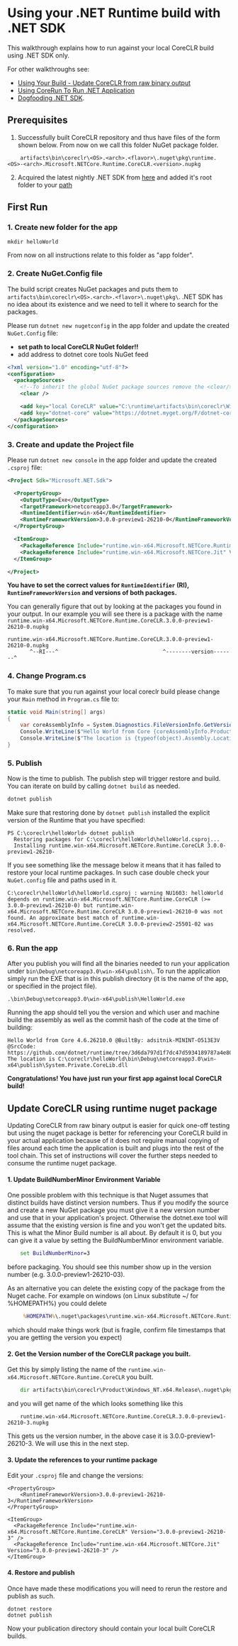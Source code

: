 
# Using your .NET Runtime build with .NET SDK

This walkthrough explains how to run against your local CoreCLR build using .NET SDK only.

For other walkthroughs see:

- [Using Your Build - Update CoreCLR from raw binary output](./testing/using-your-build.md)
- [Using CoreRun To Run .NET Application](./testing/using-corerun.md)
- [Dogfooding .NET SDK](https://github.com/dotnet/runtime/blob/master/docs/project/dogfooding.md).

## Prerequisites

1. Successfully built CoreCLR repository and thus have files of the form shown below. From now on we call this folder NuGet package folder.

```
    artifacts\bin\coreclr\<OS>.<arch>.<flavor>\.nuget\pkg\runtime.<OS>-<arch>.Microsoft.NETCore.Runtime.CoreCLR.<version>.nupkg
```

2. Acquired the latest nightly .NET SDK from [here](https://github.com/dotnet/cli/blob/master/README.md#installers-and-binaries) and added it's root folder to your [path](requirements/windows-requirements.md#adding-to-the-default-path-variable)

## First Run

### 1. Create new folder for the app

`mkdir helloWorld`

From now on all instructions relate to this folder as "app folder".

### 2. Create NuGet.Config file

The build script creates NuGet packages and puts them to `artifacts\bin\coreclr\<OS>.<arch>.<flavor>\.nuget\pkg\`. .NET SDK has no idea about its existence and we need to tell it where to search for the packages.

Please run `dotnet new nugetconfig` in the app folder and update the created `NuGet.Config` file:

* **set path to local CoreCLR NuGet folder!!**
* add address to dotnet core tools NuGet feed


```xml
<?xml version="1.0" encoding="utf-8"?>
<configuration>
  <packageSources>
    <!--To inherit the global NuGet package sources remove the <clear/> line below -->
    <clear />

    <add key="local CoreCLR" value="C:\runtime\artifacts\bin\coreclr\Windows_NT.x64.Debug\.nuget\pkg" /> <!-- CHANGE THIS PATH to your local output path -->
    <add key="dotnet-core" value="https://dotnet.myget.org/F/dotnet-core/api/v3/index.json" /> <!-- link to corefx NuGet feed -->
  </packageSources>
</configuration>

```

### 3. Create and update the Project file

Please run `dotnet new console` in the app folder and update the created `.csproj` file:

```xml
<Project Sdk="Microsoft.NET.Sdk">

  <PropertyGroup>
    <OutputType>Exe</OutputType>
    <TargetFramework>netcoreapp3.0</TargetFramework>
    <RuntimeIdentifier>win-x64</RuntimeIdentifier>
    <RuntimeFrameworkVersion>3.0.0-preview1-26210-0</RuntimeFrameworkVersion>
  </PropertyGroup>

  <ItemGroup>
    <PackageReference Include="runtime.win-x64.Microsoft.NETCore.Runtime.CoreCLR" Version="3.0.0-preview1-26210-0" />
    <PackageReference Include="runtime.win-x64.Microsoft.NETCore.Jit" Version="3.0.0-preview1-26210-0" />
  </ItemGroup>

</Project>
```

**You have to set the correct values for `RuntimeIdentifier` (RI), `RuntimeFrameworkVersion` and versions of both packages.**

You can generally figure that out by looking at the packages you found in your output.
In our example you will see there is a package with the name `runtime.win-x64.Microsoft.NETCore.Runtime.CoreCLR.3.0.0-preview1-26210-0.nupkg`

```
runtime.win-x64.Microsoft.NETCore.Runtime.CoreCLR.3.0.0-preview1-26210-0.nupkg
       ^--RI---^                                 ^--------version-------^
```

### 4. Change Program.cs

To make sure that you run against your local coreclr build please change your `Main` method in `Program.cs` file to:

```cs
static void Main(string[] args)
{
	var coreAssemblyInfo = System.Diagnostics.FileVersionInfo.GetVersionInfo(typeof(object).Assembly.Location);
	Console.WriteLine($"Hello World from Core {coreAssemblyInfo.ProductVersion}");
	Console.WriteLine($"The location is {typeof(object).Assembly.Location}");
}
```

### 5. Publish

Now is the time to publish. The publish step will trigger restore and build. You can iterate on build by calling `dotnet build` as
needed.

```bat
dotnet publish
```

Make sure that restoring done by `dotnet publish` installed the explicit version of the Runtime that you have specified:

```
PS C:\coreclr\helloWorld> dotnet publish
  Restoring packages for C:\coreclr\helloWorld\helloWorld.csproj...
  Installing runtime.win-x64.Microsoft.NETCore.Runtime.CoreCLR 3.0.0-preview1-26210-
```

If you see something like the message below it means that it has failed to restore your local runtime packages. In such case double check your `NuGet.config` file and paths used in it.

```
C:\coreclr\helloWorld\helloWorld.csproj : warning NU1603: helloWorld depends on runtime.win-x64.Microsoft.NETCore.Runtime.CoreCLR (>= 3.0.0-preview1-26210-0) but runtime.win-x64.Microsoft.NETCore.Runtime.CoreCLR 3.0.0-preview1-26210-0 was not found. An approximate best match of runtime.win-x64.Microsoft.NETCore.Runtime.CoreCLR 3.0.0-preview2-25501-02 was resolved.
```

### 6. Run the app

After you publish you will find all the binaries needed to run your application under `bin\Debug\netcoreapp3.0\win-x64\publish\`.
To run the application simply run the EXE that is in this publish directory (it is the name of the app, or specified in the project file).

```
.\bin\Debug\netcoreapp3.0\win-x64\publish\HelloWorld.exe
```

Running the app should tell you the version and which user and machine build the assembly as well as the commit hash of the code
at the time of building:

```
Hello World from Core 4.6.26210.0 @BuiltBy: adsitnik-MININT-O513E3V @SrcCode: https://github.com/dotnet/runtime/tree/3d6da797d1f7dc47d5934189787a4e8006ab3a04
The location is C:\coreclr\helloWorld\bin\Debug\netcoreapp3.0\win-x64\publish\System.Private.CoreLib.dll
```

**Congratulations! You have just run your first app against local CoreCLR build!**

## Update CoreCLR using runtime nuget package

Updating CoreCLR from raw binary output is easier for quick one-off testing but using the nuget package is better
for referencing your CoreCLR build in your actual application because of it does not require manual copying of files
around each time the application is built and plugs into the rest of the tool chain. This set of instructions will cover
the further steps needed to consume the runtime nuget package.

#### 1. Update BuildNumberMinor Environment Variable

One possible problem with this technique is that Nuget assumes that distinct builds have distinct version numbers.
Thus if you modify the source and create a new NuGet package you must give it a new version number and use that in your
application's project. Otherwise the dotnet.exe tool will assume that the existing version is fine and you
won't get the updated bits. This is what the Minor Build number is all about. By default it is 0, but you can
give it a value by setting the BuildNumberMinor environment variable.
```bat
    set BuildNumberMinor=3
```
before packaging. You should see this number show up in the version number (e.g. 3.0.0-preview1-26210-03).

As an alternative you can delete the existing copy of the package from the Nuget cache.   For example on
windows (on Linux substitute ~/ for %HOMEPATH%) you could delete
```bat
     %HOMEPATH%\.nuget\packages\runtime.win-x64.Microsoft.NETCore.Runtime.CoreCLR\3.0.0-preview1-26210-0
```
which should make things work (but is fragile, confirm file timestamps that you are getting the version you expect)

#### 2. Get the Version number of the CoreCLR package you built.

Get this by simply listing the name of the `runtime.win-x64.Microsoft.NETCore.Runtime.CoreCLR` you built.

```bat
    dir artifacts\bin\coreclr\Product\Windows_NT.x64.Release\.nuget\pkg
```

and you will get name of the which looks something like this

```
    runtime.win-x64.Microsoft.NETCore.Runtime.CoreCLR.3.0.0-preview1-26210-3.nupkg
```

This gets us the version number, in the above case it is 3.0.0-preview1-26210-3. We will
use this in the next step.

#### 3. Update the references to your runtime package

Edit your `.csproj` file and change the versions:

```
<PropertyGroup>
    <RuntimeFrameworkVersion>3.0.0-preview1-26210-3</RuntimeFrameworkVersion>
</PropertyGroup>

<ItemGroup>
  <PackageReference Include="runtime.win-x64.Microsoft.NETCore.Runtime.CoreCLR" Version="3.0.0-preview1-26210-3" />
  <PackageReference Include="runtime.win-x64.Microsoft.NETCore.Jit" Version="3.0.0-preview1-26210-3" />
</ItemGroup>
```

#### 4. Restore and publish

Once have made these modifications you will need to rerun the restore and publish as such.

```
dotnet restore
dotnet publish
```

Now your publication directory should contain your local built CoreCLR builds.

